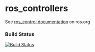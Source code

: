 ros_controllers
===============

See [ros_control documentation](http://ros.org/wiki/ros_control) on ros.org

### Build Status

[![Build Status](https://travis-ci.org/ros-controls/ros_controllers.png?branch=hydro-devel)](https://travis-ci.org/ros-controls/ros_controllers)
